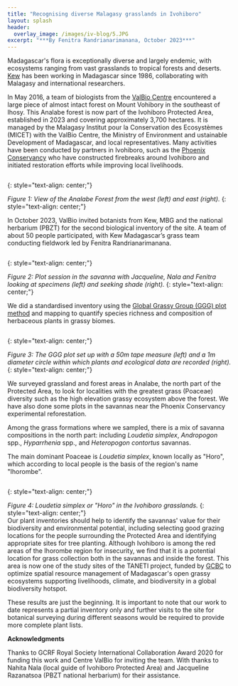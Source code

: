 ```yaml
---
title: "Recognising diverse Malagasy grasslands in Ivohiboro"
layout: splash
header:
  overlay_image: /images/iv-blog/5.JPG
excerpt: "***By Fenitra Randrianarimanana, October 2023***"
---
```

Madagascar's flora is exceptionally diverse and largely endemic, with ecosystems ranging from vast grasslands to tropical forests and deserts. [Kew](https://www.kew.org/science/collections-and-resources/research-facilities/kew-madagascar-conservation-centre) has been working in Madagascar since 1986, collaborating with Malagasy and international researchers. 

In May 2016, a team of biologists from the [ValBio Centre](https://www.stonybrook.edu/commcms/centre-valbio/science/ivohiboro.php#:~:text=The%20Ivohiboro%20Protected%20Area%20is,of%20representatives%20from%20surrounding%20villages.) encountered a large piece of almost intact forest on Mount Vohibory in the southeast of Ihosy. This Analabe forest is now part of the Ivohiboro Protected Area, established in 2023 and covering approximately 3,700 hectares. It is managed by the Malagasy Institut pour la Conservation des Ecosystèmes (MICET) with the ValBio Centre, the Ministry of Environment and ustainable Development of Madagascar, and local representatives. Many activities have been conducted by partners in Ivohiboro, such as the [Phoenix Conservancy](https://www.phoenixconservancy.org/madagascar) who have constructed firebreaks around Ivohiboro and initiated restoration efforts while improving local livelihoods.

<figure style="width: 1000px" class="align-centre">
  <img src="{{ site.url }}{{ site.baseurl }}/images/iv-blog/1.png" alt="">
</figure>
{: style="text-align: center;"}

*Figure 1: View of the Analabe Forest from the west (left) and east (right).*
{: style="text-align: center;"}
<br>

In October 2023, ValBio invited botanists from Kew, MBG and the national herbarium (PBZT) for the second biological inventory of the site. A team of about 50 people participated, with Kew Madagascar’s grass team conducting fieldwork led by Fenitra Randrianarimanana.

<figure style="width: 1000px" class="align-centre">
  <img src="{{ site.url }}{{ site.baseurl }}/images/iv-blog/3.png" alt="">
</figure>
{: style="text-align: center;"}

*Figure 2: Plot session in the savanna with Jacqueline, Nala and Fenitra looking at specimens (left) and seeking shade  (right).*
{: style="text-align: center;"}
<br>

We did a standardised inventory using the [Global Grassy Group (GGG) plot method](https://protocolexchange.researchsquare.com/article/pex-1905/v1) and mapping to quantify species richness and composition of herbaceous plants in grassy biomes.

<figure style="width: 1000px" class="align-centre">
  <img src="{{ site.url }}{{ site.baseurl }}/images/iv-blog/2.png" alt="">
</figure>
{: style="text-align: center;"}

*Figure 3: The GGG plot set up with a 50m tape measure (left) and a 1m diameter circle within which plants and ecological data are recorded (right).*
{: style="text-align: center;"}
<br>

We surveyed grassland and forest areas in Analabe, the north part of the Protected Area, to look for localities with the greatest grass (Poaceae) diversity such as the high elevation grassy ecosystem above the forest. We have also done some plots in the savannas near the Phoenix Conservancy experimental reforestation.

Among the grass formations where we sampled, there is a mix of savanna compositions in the north part: including *Loudetia simplex*, *Andropogon* spp., *Hyparrhenia* spp., and *Heteropogon contortus* savannas. 

The main dominant Poaceae is *Loudetia simplex*, known locally as "Horo", which according to local people is the basis of the region's name "Ihorombe".

<figure style="width: 1000px" class="align-centre">
  <img src="{{ site.url }}{{ site.baseurl }}/images/iv-blog/4.png" alt="">
</figure>
{: style="text-align: center;"}

*Figure 4: Loudetia simplex or "Horo" in the Ivohiboro grasslands.*
{: style="text-align: center;"}
<br>
Our plant inventories should help to identify the savannas' value for their biodiversity and environmental potential, including selecting good grazing locations for the people surrounding the Protected Area and identifying appropriate sites for tree planting. Although Ivohiboro is among the red areas of the Ihorombe region for insecurity, we find that it is a potential location for grass collection both in the savannas and inside the forest. This area is now one of the study sites of the TANETI project, funded by [GCBC](https://www.gcbc.org.uk/) to optimize spatial resource management of Madagascar's open grassy ecosystems supporting livelihoods, climate, and biodiversity in a global biodiversity hotspot. 

These results are just the beginning. It is important to note that our work to date represents a partial inventory only and further visits to the site for botanical surveying during different seasons would be required to provide more complete plant lists.

**Acknowledgments** 

Thanks to GCRF Royal Society International Collaboration Award 2020 for funding this work and Centre ValBio for inviting the team.
With thanks to Nahita Nala (local guide of Ivohiboro Protected Area) and Jacqueline Razanatsoa (PBZT national herbarium) for their assistance.
